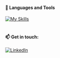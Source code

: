 #

#### 🧰 Languages and Tools 
[![My Skills](https://skillicons.dev/icons?i=js,html,css,react,redux,vscode,github,git)](https://skillicons.dev) 

#

#### 📫 Get in touch:
 
[![LinkedIn](https://img.shields.io/badge/LinkedIn-0077B5?style=for-the-badge&logo=linkedin&logoColor=white)](https://www.linkedin.com/in/susannah-bennett-a16627181/)


<!--
**sfbennett/sfbennett** is a ✨ _special_ ✨ repository because its `README.md` (this file) appears on your GitHub profile.

Here are some ideas to get you started:

- 🔭 I’m currently working on ...
- 🌱 I’m currently learning ...
- 👯 I’m looking to collaborate on ...
- 🤔 I’m looking for help with ...
- 💬 Ask me about ...
- 📫 How to reach me: ...
- 😄 Pronouns: ...
- ⚡ Fun fact: ...

### Hi there 👋

## 🚀 About Me

## 🌱 Currently Exploring
-->

